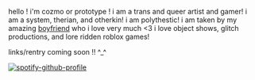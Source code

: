 hello ! i'm cozmo or prototype ! i am a trans and queer artist and gamer! i am a system, therian, and otherkin! i am polythestic! i am taken by my amazing [boyfriend](https://github.com/drawn0ut) who i love very much <3 i love object shows, glitch productions, and lore ridden roblox games!

links/rentry coming soon !! ^_^

[![spotify-github-profile](https://spotify-github-profile.kittinanx.com/api/view?uid=31anupaygyes2ihcqoarv7d6y4zu&cover_image=true&theme=default&show_offline=false&background_color=121212&interchange=false&profanity=false)](https://github.com/kittinan/spotify-github-profile)

